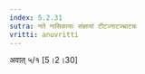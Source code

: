 ```yaml
---
index: 5.2.31
sutra: नते नासिकायाः संज्ञायां टीटञ्नाटज्भ्राटचः
vritti: anuvritti
---
```


अवात् ५/१ [5।2।30]